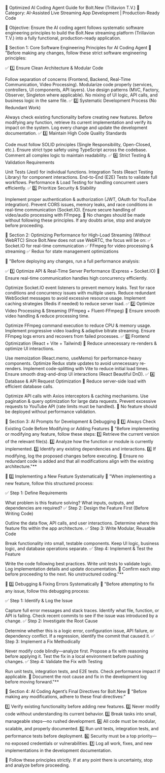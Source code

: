 📜 Optimized AI Coding Agent Guide for Bolt.New (Trillavion T.V.)
📂 Category: AI-Assisted Live Streaming App Development | Production-Ready Code

📌 Objective: Ensure the AI coding agent follows systematic software engineering principles to build the Bolt.New streaming platform (Trillavion T.V.) into a fully functional, production-ready application.

📌 Section 1: Core Software Engineering Principles for AI Coding Agent
💬 "Before making any changes, follow these strict software engineering principles:

✅ 1️⃣ Ensure Clean Architecture & Modular Code

Follow separation of concerns (Frontend, Backend, Real-Time Communication, Video Processing).
Modularize code properly (services, controllers, UI components, API layers).
Use design patterns (MVC, Factory, Observer, Singleton where applicable).
No mixing of UI logic, API calls, and business logic in the same file.
✅ 2️⃣ Systematic Development Process (No Redundant Work)

Always check existing functionality before creating new features.
Before modifying any function, retrieve its current implementation and verify its impact on the system.
Log every change and update the development documentation.
✅ 3️⃣ Maintain High Code Quality Standards

Code must follow SOLID principles (Single Responsibility, Open-Closed, etc.).
Ensure strict type safety using TypeScript across the codebase.
Comment all complex logic to maintain readability.
✅ 4️⃣ Strict Testing & Validation Requirements

Unit Tests (Jest) for individual functions.
Integration Tests (React Testing Library) for component interactions.
End-to-End (E2E) Tests to validate full workflows.
Performance & Load Testing for handling concurrent users efficiently.
✅ 5️⃣ Prioritize Security & Stability

Implement proper authentication & authorization (JWT, OAuth for YouTube integration).
Prevent CORS issues, memory leaks, and race conditions in real-time communication (Socket.IO).
Ensure secure handling of video/audio processing with FFmpeg.
📌 No changes should be made without following these principles. If any doubts arise, stop and analyze before proceeding.

📌 Section 2: Optimizing Performance for High-Load Streaming (Without WebRTC)
Since Bolt.New does not use WebRTC, the focus will be on:
✅ Socket.IO for real-time communication
✅ FFmpeg for video processing & streaming
✅ Redux for state management optimizations

💬 "Before deploying any changes, run a full performance analysis:

✅ 1️⃣ Optimize API & Real-Time Server Performance (Express + Socket.IO)
📌 Ensure real-time communication handles high concurrency efficiently.

Optimize Socket.IO event listeners to prevent memory leaks.
Test for race conditions and concurrency issues with multiple users.
Reduce redundant WebSocket messages to avoid excessive resource usage.
Implement caching strategies (Redis if needed) to reduce server load.
✅ 2️⃣ Optimize Video Processing & Streaming (FFmpeg + Fluent-FFmpeg)
📌 Ensure smooth video handling & reduce processing time.

Optimize FFmpeg command execution to reduce CPU & memory usage.
Implement progressive video loading & adaptive bitrate streaming.
Ensure FFmpeg logs errors and recovers from failed processes.
✅ 3️⃣ Frontend Optimization (React + Vite + Tailwind)
📌 Reduce unnecessary re-renders & optimize UI interactions.

Use memoization (React.memo, useMemo) for performance-heavy components.
Optimize Redux state updates to avoid unnecessary re-renders.
Implement code-splitting with Vite to reduce initial load times.
Ensure smooth drag-and-drop UI interactions (React Beautiful DnD).
✅ 4️⃣ Database & API Request Optimization
📌 Reduce server-side load with efficient database calls.

Optimize API calls with Axios interceptors & caching mechanisms.
Use pagination & query optimization for large data requests.
Prevent excessive requests to YouTube API (rate limits must be handled).
📌 No feature should be deployed without performance validation.

📌 Section 3: AI Prompts for Development & Debugging
🔹 1️⃣ Always Check Existing Code Before Modifying or Adding Features
💬 "Before implementing or modifying any feature, follow these steps:
1️⃣ Retrieve the current version of the relevant file(s).
2️⃣ Analyze how the function or module is currently implemented.
3️⃣ Identify any existing dependencies and interactions.
4️⃣ If modifying, log the proposed changes before executing.
📌 Ensure no redundant code is added and that all modifications align with the existing architecture."**

🔹 2️⃣ Implementing a New Feature Systematically
💬 "When implementing a new feature, follow this structured process:

✅ Step 1: Define Requirements

What problem is this feature solving?
What inputs, outputs, and dependencies are required?
✅ Step 2: Design the Feature First (Before Writing Code)

Outline the data flow, API calls, and user interactions.
Determine where this feature fits within the app architecture.
✅ Step 3: Write Modular, Reusable Code

Break functionality into small, testable components.
Keep UI logic, business logic, and database operations separate.
✅ Step 4: Implement & Test the Feature

Write the code following best practices.
Write unit tests to validate logic.
Log implementation details and update documentation.
📌 Confirm each step before proceeding to the next. No unstructured coding."**

🔹 3️⃣ Debugging & Fixing Errors Systematically
💬 "Before attempting to fix any issue, follow this debugging process:

✅ Step 1: Identify & Log the Issue

Capture full error messages and stack traces.
Identify what file, function, or API is failing.
Check recent commits to see if the issue was introduced by a change.
✅ Step 2: Investigate the Root Cause

Determine whether this is a logic error, configuration issue, API failure, or dependency conflict.
If a regression, identify the commit that caused it.
✅ Step 3: Implement a Fix Methodically

Never modify code blindly—analyze first.
Propose a fix with reasoning before applying it.
Test the fix in a local environment before pushing changes.
✅ Step 4: Validate the Fix with Testing

Run unit tests, integration tests, and E2E tests.
Check performance impact if applicable.
📌 Document the root cause and fix in the development log before moving forward."**

📌 Section 4: AI Coding Agent’s Final Directives for Bolt.New
💬 "Before making any modifications, adhere to these final directives:"

1️⃣ Verify existing functionality before adding new features.
2️⃣ Never modify code without understanding its current behavior.
3️⃣ Break tasks into small, manageable steps—no rushed development.
4️⃣ All code must be modular, scalable, and properly documented.
5️⃣ Run unit tests, integration tests, and performance tests before deployment.
6️⃣ Security must be a top priority—no exposed credentials or vulnerabilities.
7️⃣ Log all work, fixes, and new implementations in the development documentation.

📌 Follow these principles strictly. If at any point there is uncertainty, stop and analyze before proceeding.


